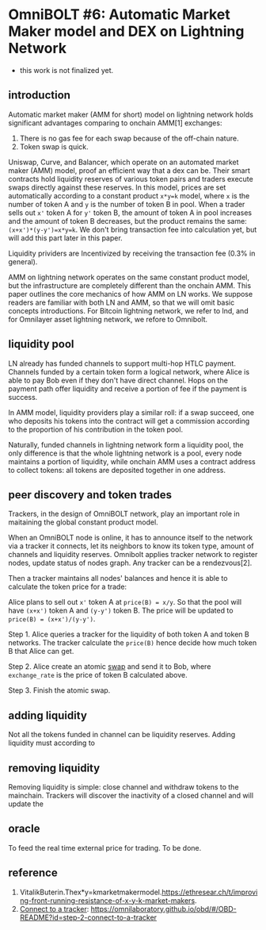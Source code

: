 # OmniBOLT #6: Automatic Market Maker model and DEX on Lightning Network 

* this work is not finalized yet. 

## introduction

Automatic market maker (AMM for short) model on lightning network holds significant advantages comparing to onchain AMM[1] exchanges:  

1. There is no gas fee for each swap because of the off-chain nature.  
2. Token swap is quick.  

Uniswap, Curve, and Balancer, which operate on an automated market maker (AMM) model, proof an efficient way that a dex can be. Their smart contracts hold liquidity reserves of various token pairs and traders execute swaps directly against these reserves. In this model, prices are set automatically according to a constant product `x*y=k` model, where `x` is the number of token A and `y` is the number of token B in pool. When a trader sells out `x'` token A for `y'` token B, the amount of token A in pool increases and the amount of token B decreases,  but the product remains the same: `(x+x')*(y-y')=x*y=k`. We don't bring transaction fee into calculation yet, but will add this part later in this paper. 

Liquidity prividers are Incentivized by receiving the transaction fee (0.3% in general).  

AMM on lightning network operates on the same constant product model, but the infrastructure are completely different than the onchain AMM. This paper outlines the core mechanics of how AMM on LN works. We suppose readers are familiar with both LN and AMM, so that we will omit basic concepts introductions. For Bitcoin lightning network, we refer to lnd, and for Omnilayer asset lightning network, we refore to Omnibolt.


## liquidity pool

LN already has funded channels to support multi-hop HTLC payment. Channels funded by a certain token form a logical network, where Alice is able to pay Bob even if they don't have direct channel. Hops on the payment path offer liquidity and receive a portion of fee if the payment is success.  

In AMM model, liquidity providers play a similar roll: if a swap succeed, one who deposits his tokens into the contract will get a commission according to the proportion of his contribution in the token pool.  

Naturally, funded channels in lightning network form a liquidity pool, the only difference is that the whole lightning network is a pool, every node maintains a portion of liquidity, while onchain AMM uses a contract address to collect tokens: all tokens are deposited together in one address.  
 

## peer discovery and token trades

Trackers, in the design of OmniBOLT network, play an important role in maitaining the global constant product model.  

When an OmniBOLT node is online, it has to announce itself to the network via a tracker it connects, let its neighbors to know its token type, amount of channels and liquidity reserves. Omnibolt applies tracker network to register nodes, update status of nodes graph. Any tracker can be a rendezvous[2].

Then a tracker maintains all nodes' balances and hence it is able to calculate the token price for a trade:  

Alice plans to sell out `x'` token A at `price(B) = x/y`. So that the pool will have `(x+x')` token A and `(y-y')` token B. The price will be updated to `price(B) = (x+x')/(y-y')`. 

Step 1. Alice queries a tracker for the liquidity of both token A and token B networks. The tracker calculate the `price(B)` hence decide how much token B that Alice can get.  

Step 2. Alice create an atomic [swap](https://github.com/omnilaboratory/OmniBOLT-spec/blob/master/OmniBOLT-05-Atomic-Swap-among-Channels.md#swap) and send it to Bob, where `exchange_rate` is the price of token B calculated above. 

Step 3. Finish the atomic swap. 



## adding liquidity

Not all the tokens funded in channel can be liquidity reserves. Adding liquidity must according to 

 

## removing liquidity

Removing liquidity is simple: close channel and withdraw tokens to the mainchain. Trackers will discover the inactivity of a closed channel and will update the 

## oracle
To feed the real time external price for trading. To be done.  


## reference

1. VitalikButerin.Thex*y=kmarketmakermodel.https://ethresear.ch/t/improving-front-running-resistance-of-x-y-k-market-makers.  
2. [Connect to a tracker](https://omnilaboratory.github.io/obd/#/OBD-README?id=step-2-connect-to-a-tracker): https://omnilaboratory.github.io/obd/#/OBD-README?id=step-2-connect-to-a-tracker  
 

 

 

 
 
